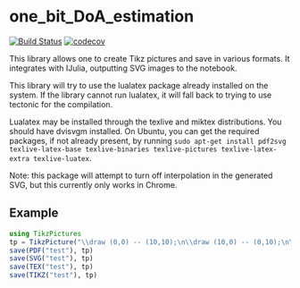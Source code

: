# one_bit_DoA_estimation


[![Build Status](https://github.com/JuliaTeX/TikzPictures.jl/workflows/CI/badge.svg)](https://github.com/JuliaTeX/TikzPictures.jl/actions)
[![codecov](https://codecov.io/gh/JuliaTeX/TikzPictures.jl/branch/master/graph/badge.svg?token=nCBJc77iDE)](https://codecov.io/gh/JuliaTeX/TikzPictures.jl)

This library allows one to create Tikz pictures and save in various formats. It integrates with IJulia, outputting SVG images to the notebook.

This library will try to use the lualatex package already installed on the system. If the library cannot run lualatex, it will fall back to trying to use tectonic for the compilation. 

Lualatex may be installed through the texlive and miktex distributions. You should have dvisvgm installed. On Ubuntu, you can get the required packages, if not already present, by running `sudo apt-get install pdf2svg texlive-latex-base texlive-binaries texlive-pictures texlive-latex-extra texlive-luatex`.

Note: this package will attempt to turn off interpolation in the generated SVG, but this currently only works in Chrome.

## Example

```julia
using TikzPictures
tp = TikzPicture("\\draw (0,0) -- (10,10);\n\\draw (10,0) -- (0,10);\n\\node at (5,5) {tikz \$\\sqrt{\\pi}\$};", options="scale=0.25", preamble="")
save(PDF("test"), tp)
save(SVG("test"), tp)
save(TEX("test"), tp)
save(TIKZ("test"), tp)
```

